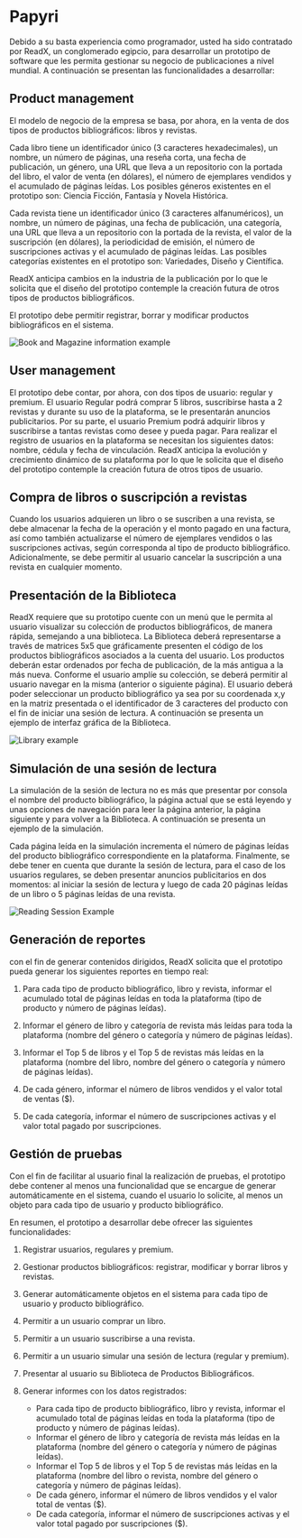 # Papyri

Debido a su basta experiencia como programador, usted ha sido contratado por ReadX, un conglomerado egipcio, para desarrollar un prototipo de software que les permita gestionar su negocio de publicaciones a nivel mundial. A continuación se presentan las funcionalidades a desarrollar:

## Product management

El modelo de negocio de la empresa se basa, por ahora, en la venta de dos tipos de productos bibliográficos: libros y revistas.

Cada libro tiene un identificador único (3 caracteres hexadecimales), un nombre, un número de páginas, una reseña corta, una fecha de publicación, un género, una URL que lleva a un repositorio con la portada del libro, el valor de venta (en dólares), el número de ejemplares vendidos y el acumulado de páginas leídas. Los posibles géneros existentes en el prototipo son: Ciencia Ficción, Fantasía y Novela Histórica.

Cada revista tiene un identificador único (3 caracteres alfanuméricos), un nombre, un número de páginas, una fecha de publicación, una categoría, una URL que lleva a un repositorio con la portada de la revista, el valor de la suscripción (en dólares), la periodicidad de emisión, el número de suscripciones activas y el acumulado de páginas leídas. Las posibles categorías existentes en el prototipo son: Variedades, Diseño y Científica.

ReadX anticipa cambios en la industria de la publicación por lo que le solicita que el diseño del prototipo contemple la creación futura de otros tipos de productos bibliográficos.

El prototipo debe permitir registrar, borrar y modificar productos bibliográficos en el sistema.

![Book and Magazine information example](https://www.github.com/Arkantrust/Papyri/doc/Instructions_Images/Book_Magazine_Example.png)

## User management

El prototipo debe contar, por ahora, con dos tipos de usuario: regular y premium. El usuario Regular podrá comprar 5 libros, suscribirse hasta a 2 revistas y durante su uso de la plataforma, se le presentarán anuncios publicitarios. Por su parte, el usuario Premium podrá adquirir libros y suscribirse a tantas revistas como desee y pueda pagar. Para realizar el registro de usuarios en la plataforma se necesitan los siguientes datos: nombre, cédula y fecha de vinculación. ReadX anticipa la evolución y crecimiento dinámico de su plataforma por lo que le solicita que el diseño del prototipo contemple la creación futura de otros tipos de usuario.

## Compra de libros o suscripción a revistas

Cuando los usuarios adquieren un libro o se suscriben a una revista, se debe almacenar la fecha de la operación y el monto pagado en una factura, así como también actualizarse el número de ejemplares vendidos o las suscripciones activas, según corresponda al tipo de producto bibliográfico. Adicionalmente, se debe permitir al usuario cancelar la suscripción a una revista en cualquier momento.

## Presentación de la Biblioteca

ReadX requiere que su prototipo cuente con un menú que le permita al usuario visualizar su colección de productos bibliográficos, de manera rápida, semejando a una biblioteca. La Biblioteca deberá representarse a través de matrices 5x5 que gráficamente presenten el código de los productos bibliográficos asociados a la cuenta del usuario. Los productos deberán estar ordenados por fecha de publicación, de la más antigua a la más nueva. Conforme el usuario amplíe su colección, se deberá permitir al usuario navegar en la misma (anterior o siguiente página). El usuario deberá poder seleccionar un producto bibliográfico ya sea por su coordenada x,y en la matriz presentada o el identificador de 3 caracteres del producto con el fin de iniciar una sesión de lectura. A continuación se presenta un ejemplo de interfaz gráfica de la Biblioteca.

![Library example](https://www.github.com/Arkantrust/Papyri/doc/Instructions_Images/Library_Example.png)

## Simulación de una sesión de lectura

La simulación de la sesión de lectura no es más que presentar por consola el nombre del producto bibliográfico, la página actual que se está leyendo y unas opciones de navegación para leer la página anterior, la página siguiente y para volver a la Biblioteca. A continuación se presenta un ejemplo de la simulación.

Cada página leída en la simulación incrementa el número de páginas leídas del producto bibliográfico correspondiente en la plataforma. Finalmente, se debe tener en cuenta que durante la sesión de lectura, para el caso de los usuarios regulares, se deben presentar anuncios publicitarios en dos momentos: al iniciar la sesión de lectura y luego de cada 20 páginas leídas de un libro o 5 páginas leídas de una revista.

![Reading Session Example](https://www.github.com/Arkantrust/Papyri/doc/Instructions_Images/Reading_Session_Example.png)

## Generación de reportes

con el fin de generar contenidos dirigidos, ReadX solicita que el prototipo pueda generar los siguientes reportes en tiempo real:

1. Para cada tipo de producto bibliográfico, libro y revista, informar el acumulado total de páginas leídas en toda la plataforma (tipo de producto y número de páginas leídas).

2. Informar el género de libro y categoría de revista más leídas para toda la plataforma (nombre del género o categoría y número de páginas leídas).

3. Informar el Top 5 de libros y el Top 5 de revistas más leídas en la plataforma (nombre del libro, nombre del género o categoría y número de páginas leídas).

4. De cada género, informar el número de libros vendidos y el valor total de ventas ($).

5. De cada categoría, informar el número de suscripciones activas y el valor total pagado por suscripciones.

## Gestión de pruebas

Con el fin de facilitar al usuario final la realización de pruebas, el prototipo debe contener al menos una funcionalidad que se encargue de generar automáticamente en el sistema, cuando el usuario lo solicite, al menos un objeto para cada tipo de usuario y producto bibliográfico.

En resumen, el prototipo a desarrollar debe ofrecer las siguientes funcionalidades:

1. Registrar usuarios, regulares y premium.
2. Gestionar productos bibliográficos: registrar, modificar y borrar libros y revistas.

3. Generar automáticamente objetos en el sistema para cada tipo de usuario y producto bibliográfico.

4. Permitir a un usuario comprar un libro.

5. Permitir a un usuario suscribirse a una revista.

6. Permitir a un usuario simular una sesión de lectura (regular y premium).

7. Presentar al usuario su Biblioteca de Productos Bibliográficos.

8. Generar informes con los datos registrados:

    - Para cada tipo de producto bibliográfico, libro y revista, informar el acumulado total de páginas leídas en toda la plataforma (tipo de producto y número de páginas leídas).
    - Informar el género de libro y categoría de revista más leídas en la plataforma (nombre del género o categoría y número de páginas leídas).
    - Informar el Top 5 de libros y el Top 5 de revistas más leídas en la plataforma (nombre del libro o revista, nombre del género o categoría y número de páginas leídas).
    - De cada género, informar el número de libros vendidos y el valor total de ventas ($).
    - De cada categoría, informar el número de suscripciones activas y el valor total pagado por suscripciones ($).

